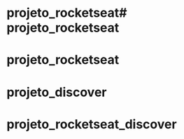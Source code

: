 # projeto_rocketseat# projeto_rocketseat
# projeto_rocketseat
# projeto_discover
# projeto_rocketseat_discover
